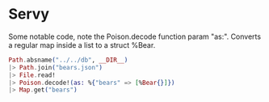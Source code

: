 # Servy

Some notable code, note the Poison.decode function param "as:".
Converts a regular map inside a list to a struct %Bear.

```elixir
Path.absname("../../db", __DIR__)
|> Path.join("bears.json")
|> File.read!
|> Poison.decode!(as: %{"bears" => [%Bear{}]})
|> Map.get("bears")
```